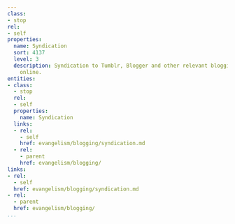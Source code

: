 ```yaml
---
class:
- stop
rel:
- self
properties:
  name: Syndication
  sort: 4137
  level: 3
  description: Syndication to Tumblr, Blogger and other relevant blogging sites available
    online.
entities:
- class:
  - stop
  rel:
  - self
  properties:
    name: Syndication
  links:
  - rel:
    - self
    href: evangelism/blogging/syndication.md
  - rel:
    - parent
    href: evangelism/blogging/
links:
- rel:
  - self
  href: evangelism/blogging/syndication.md
- rel:
  - parent
  href: evangelism/blogging/
...
```

